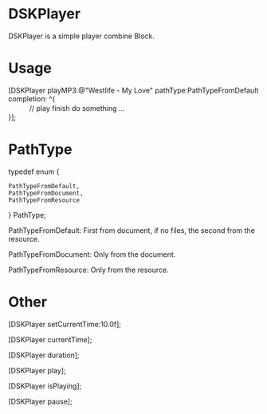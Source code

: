 DSKPlayer
=============
DSKPlayer is a simple player combine Block.

Usage
=============

[DSKPlayer playMP3:@"Westlife - My Love" pathType:PathTypeFromDefault completion: ^{  
　　　// play finish do something ...  
}];

PathType
=============
typedef enum {

    PathTypeFromDefault,
    PathTypeFromDocument,
    PathTypeFromResource
    
} PathType;

PathTypeFromDefault: First from document, if no files, the second from the resource.

PathTypeFromDocument: Only from the document.

PathTypeFromResource: Only from the resource.

Other
=============

[DSKPlayer setCurrentTime:10.0f];

[DSKPlayer currentTime];

[DSKPlayer duration];

[DSKPlayer play];

[DSKPlayer isPlaying];

[DSKPlayer pause];
